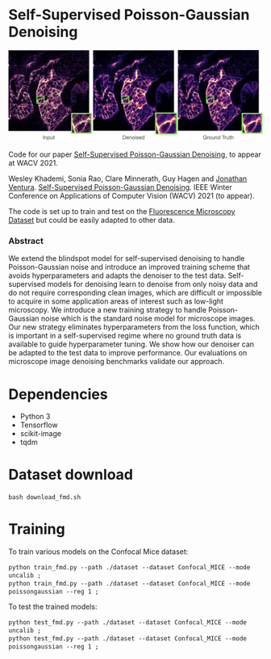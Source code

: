 # Self-Supervised Poisson-Gaussian Denoising

![Confocal FISH Example](images/Confocal_FISH.jpg)

Code for our paper [Self-Supervised Poisson-Gaussian Denoising](http://arxiv.org/abs/2002.09558), to appear at WACV 2021.

Wesley Khademi, Sonia Rao, Clare Minnerath, Guy Hagen and [Jonathan Ventura](https://jonathanventura.github.io).  [Self-Supervised Poisson-Gaussian Denoising](http://arxiv.org/abs/2002.09558).  IEEE Winter Conference on Applications of Computer Vision (WACV) 2021 (to appear).

The code is set up to train and test on the [Fluorescence Microscopy Dataset](http://github.com/bmmi/denoising-fluorescence) but could be easily adapted to other data.

### Abstract

We extend the blindspot model for self-supervised denoising to handle Poisson-Gaussian noise and introduce an improved training scheme that avoids hyperparameters and adapts the denoiser to the test data. Self-supervised models for denoising learn to denoise from only noisy data and do not require corresponding clean images, which are difficult or impossible to acquire in some application areas of interest such as low-light microscopy. We introduce a new training strategy to handle Poisson-Gaussian noise which is the standard noise model for microscope images. Our new strategy eliminates hyperparameters from the loss function, which is important in a self-supervised regime where no ground truth data is available to guide hyperparameter tuning. We show how our denoiser can be adapted to the test data to improve performance. Our evaluations on microscope image denoising benchmarks validate our approach.

# Dependencies

* Python 3
* Tensorflow
* scikit-image
* tqdm

# Dataset download

    bash download_fmd.sh

# Training

To train various models on the Confocal Mice dataset:

    python train_fmd.py --path ./dataset --dataset Confocal_MICE --mode uncalib ;
    python train_fmd.py --path ./dataset --dataset Confocal_MICE --mode poissongaussian --reg 1 ;

To test the trained models:

    python test_fmd.py --path ./dataset --dataset Confocal_MICE --mode uncalib ; 
    python test_fmd.py --path ./dataset --dataset Confocal_MICE --mode poissongaussian --reg 1 ; 

